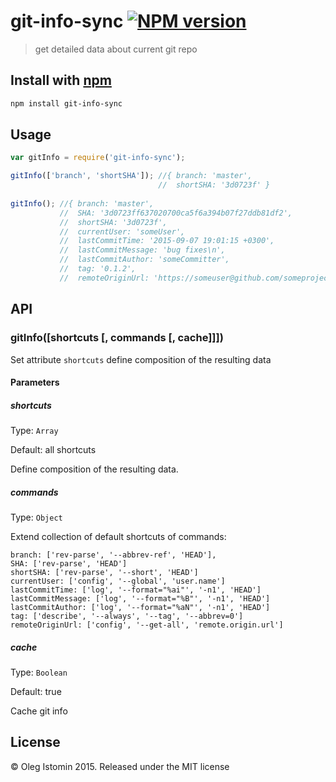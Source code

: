 # git-info-sync [![NPM version](https://badge.fury.io/js/git-info-sync.svg)](http://badge.fury.io/js/git-info-sync)

> get detailed data about current git repo

## Install with [npm](npmjs.org)

```sh
npm install git-info-sync
```

## Usage

```js
var gitInfo = require('git-info-sync');

gitInfo(['branch', 'shortSHA']); //{ branch: 'master',
                                 //  shortSHA: '3d0723f' }
                                           
gitInfo(); //{ branch: 'master',
           //  SHA: '3d0723ff637020700ca5f6a394b07f27ddb81df2',
           //  shortSHA: '3d0723f',
           //  currentUser: 'someUser',
           //  lastCommitTime: '2015-09-07 19:01:15 +0300',
           //  lastCommitMessage: 'bug fixes\n',
           //  lastCommitAuthor: 'someCommitter',
           //  tag: '0.1.2',
           //  remoteOriginUrl: 'https://someuser@github.com/someproject/somerepo.git' }
```

## API
### gitInfo([shortcuts [, commands [, cache]]])

Set attribute `shortcuts` define composition of the resulting data

#### Parameters

##### shortcuts
Type: `Array`

Default: all shortcuts

Define composition of the resulting data.

##### commands
Type: `Object`

Extend collection of default shortcuts of commands:

```
branch: ['rev-parse', '--abbrev-ref', 'HEAD'],
SHA: ['rev-parse', 'HEAD']
shortSHA: ['rev-parse', '--short', 'HEAD']
currentUser: ['config', '--global', 'user.name']
lastCommitTime: ['log', '--format="%ai"', '-n1', 'HEAD']
lastCommitMessage: ['log', '--format="%B"', '-n1', 'HEAD']
lastCommitAuthor: ['log', '--format="%aN"', '-n1', 'HEAD']
tag: ['describe', '--always', '--tag', '--abbrev=0']
remoteOriginUrl: ['config', '--get-all', 'remote.origin.url']
```

##### cache
Type: `Boolean`

Default: true

Cache git info

## License

© Oleg Istomin 2015.
Released under the MIT license